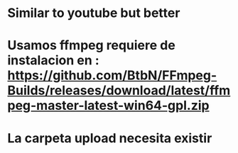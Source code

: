 # Similar to youtube but better             
# Usamos ffmpeg requiere de instalacion en : https://github.com/BtbN/FFmpeg-Builds/releases/download/latest/ffmpeg-master-latest-win64-gpl.zip
# La carpeta upload necesita existir
